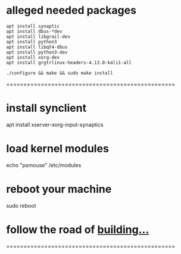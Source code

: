 # alleged needed packages

```
apt install synaptic
apt install dbus-*dev
apt install libgrail-dev
apt install python3
apt install libqt4-dbus
apt install python3-dev
apt install xorg-dev
apt install grgtrlinux-headers-4.13.0-kali1-all

./configure && make && sudo make install
```


=================================================


# install synclient

  apt install xserver-xorg-input-synaptics


# load kernel modules

  echo "psmouse" /etc/modules


# reboot your machine
  
  sudo reboot


# follow the road of [building...][2]
  
=================================================

[1]: https://askubuntu.com/questions/579293/couldnt-find-synaptics-properties-after-reboot-no-synaptics-driver-loaded
[2]: https://www.rpdev.net/wordpress/martin/2014/08/03/mac-os-like-gestures-on-linux/
